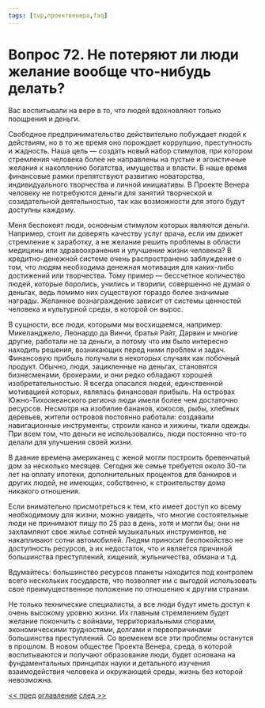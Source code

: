 ```yaml
---
tags: [tvp,проектвенера,faq]
---
```

# Вопрос 72. Не потеряют ли люди желание вообще что-нибудь делать?

Вас воспитывали на вере в то, что людей вдохновляют только поощрения и деньги.

Свободное предпринимательство действительно побуждает людей к действиям, но в то же время оно порождает коррупцию, преступность и жадность. Наша цель — создать новый набор стимулов, при котором стремления человека более не направлены на пустые и эгоистичные желания к накоплению богатства, имущества и власти. В наше время финансовые рамки препятствуют развитию новаторства, индивидуального творчества и личной инициативы. В Проекте Венера человеку не потребуются деньги для занятий творческой и созидательной деятельностью, так как возможности для этого будут доступны каждому.

Меня беспокоят люди, основным стимулом которых являются деньги. Например, стоит ли доверять качеству услуг врача, если им движет стремление к заработку, а не желание решить проблемы в области медицины или здравоохранения и улучшение жизни человека? В кредитно-денежной системе очень распространено заблуждение о том, что людям необходима денежная мотивация для каких-либо достижений или творчества. Тому пример — бессчетное количество людей, которые боролись, учились и творили, совершенно не думая о деньгах, ведь помимо них существуют гораздо более значимые награды. Желанное вознаграждение зависит от системы ценностей человека и культурной среды, в которой он вырос.

В сущности, все люди, которыми мы восхищаемся, например: Микеланджело, Леонардо да Винчи, братья Райт, Дарвин и многие другие, работали не за деньги, а потому что им было интересно находить решения, возникающих перед ними проблем и задач. Финансовую прибыль получали в некоторых случаях как побочный продукт. Обычно, люди, зацикленные на деньгах, становятся бизнесменами, брокерами, и они редко обладают хорошей изобретательностью. Я всегда опасался людей, единственной мотивацией которых, являлась финансовая прибыль. На островах Южно-Тихоокеанского региона люди имели более чем достаточно ресурсов. Несмотря на изобилие бананов, кокосов, рыбы, хлебных деревьев, жители островов постоянно работали: создавали навигационные инструменты, строили каноэ и хижины, ткали одежды. При всем том, что деньги не использовались, люди постоянно что-то делали для улучшения своей жизни.

В давние времена американец с женой могли построить бревенчатый дом за несколько месяцев. Сегодня же семье требуется около 30-ти лет на оплату ипотеки, дополнительных процентов для банкиров и других людей, не имеющих, собственно, к строительству дома никакого отношения.

Если внимательно присмотреться к тем, кто имеет доступ ко всему необходимому для жизни, можно увидеть, что многие состоятельные люди не принимают пищу по 25 раз в день, хотя и могли бы; они не захламляют свое жилье сотней музыкальных инструментов, не накапливают сотни автомобилей. Людям приносит беспокойство не доступность ресурсов, а их недостаток, что и является причиной большинства преступлений, хищений, жульничества, обмана и т.д.

Вдумайтесь: большинство ресурсов планеты находится под контролем всего нескольких государств, что позволяет им с выгодой использовать свое преимущественное положение по отношению к другим странам.

Не только технические специалисты, а все люди будут иметь доступ к очень высокому уровню жизни. Их главным стремлением будет желание покончить с войнами, территориальными спорами, экономическими трудностями, долгами и первопричинами большинства преступлений. Со временем все эти проблемы останутся в прошлом. В новом обществе Проекта Венера, среда, в которой воспитываются и получают образование люди, будет основана на фундаментальных принципах науки и детального изучения взаимодействия человека и окружающей среды, жизнь без которой невозможна.

[<< пред](Вопрос%2071.%20Когда%20всё%20будет%20доступно%20бесплатно,%20не%20пропадет%20ли%20стимул.md) [оглавление](FAQ%20%D0%BF%D0%BE%20%D0%BF%D1%80%D0%BE%D0%B5%D0%BA%D1%82%D1%83%20%C2%AB%D0%92%D0%B5%D0%BD%D0%B5%D1%80%D0%B0%C2%BB.md) [след >>](Вопрос%2073.%20Почему%20Вы%20предлагаете%20применить%20кибернетический%20подход%20в%20деятельности%20общества.md)
